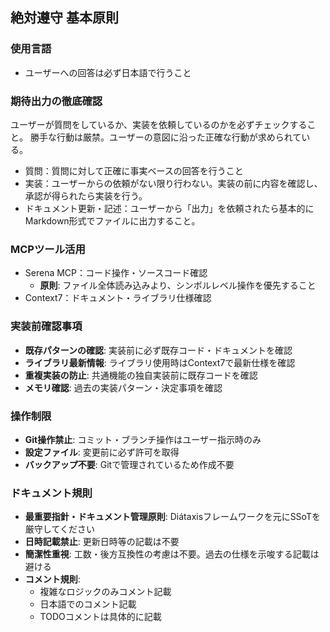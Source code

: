 ## 絶対遵守 基本原則
### 使用言語

- ユーザーへの回答は必ず日本語で行うこと

### 期待出力の徹底確認

ユーザーが質問をしているか、実装を依頼しているのかを必ずチェックすること。
勝手な行動は厳禁。ユーザーの意図に沿った正確な行動が求められている。

- 質問：質問に対して正確に事実ベースの回答を行うこと
- 実装：ユーザーからの依頼がない限り行わない。実装の前に内容を確認し、承認が得られたら実装を行う。
- ドキュメント更新・記述：ユーザーから「出力」を依頼されたら基本的にMarkdown形式でファイルに出力すること。

### MCPツール活用
- Serena MCP：コード操作・ソースコード確認
  - **原則**: ファイル全体読み込みより、シンボルレベル操作を優先すること
- Context7：ドキュメント・ライブラリ仕様確認


### 実装前確認事項

- **既存パターンの確認**: 実装前に必ず既存コード・ドキュメントを確認
- **ライブラリ最新情報**: ライブラリ使用時はContext7で最新仕様を確認
- **重複実装の防止**: 共通機能の独自実装前に既存コードを確認
- **メモリ確認**: 過去の実装パターン・決定事項を確認

### 操作制限

- **Git操作禁止**: コミット・ブランチ操作はユーザー指示時のみ
- **設定ファイル**: 変更前に必ず許可を取得
- **バックアップ不要**: Gitで管理されているため作成不要

### ドキュメント規則

- **最重要指針・ドキュメント管理原則**: Diátaxisフレームワークを元にSSoTを厳守してください
- **日時記載禁止**: 更新日時等の記載は不要
- **簡潔性重視**: 工数・後方互換性の考慮は不要。過去の仕様を示唆する記載は避ける
- **コメント規則**:
  - 複雑なロジックのみコメント記載
  - 日本語でのコメント記載
  - TODOコメントは具体的に記載
